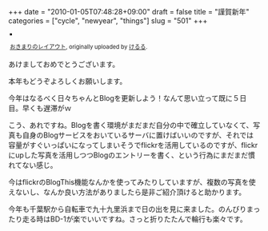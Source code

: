 +++
date = "2010-01-05T07:48:28+09:00"
draft = false
title = "謹賀新年"
categories = ["cycle", "newyear", "things"]
slug = "501"
+++

<div style="text-align: left; padding: 3px;"><a title="photo sharing" href="http://www.flickr.com/photos/keruru/4238441028/"><img style="border: solid 2px #000000;" src="http://farm3.static.flickr.com/2740/4238441028_9d146511b7.jpg" alt="" /></a>

<span style="font-size: 0.8em; margin-top: 0px;"><a href="http://www.flickr.com/photos/keruru/4238441028/">おきまりのレイアウト</a>, originally uploaded by <a href="http://www.flickr.com/people/keruru/">けるる</a>.</span></div>
あけましておめでとうございます。

本年もどうぞよろしくお願いします。

今年はなるべく日々ちゃんとBlogを更新しよう！なんて思い立って既に５日目。早くも遅滞がｗ

こう、あれですね。Blogを書く環境がまだまだ自分の中で確立していなくて、写真も自身のBlogサービスをおいているサーバに置けばいいのですが、それでは容量がすぐいっぱいになってしまいそうでflickrを活用しているのですが、flickrにupした写真を活用しつつBlogのエントリーを書く、という行為にまだまだ慣れてない感じ。

今はflickrのBlogThis機能なんかを使ってみたりしていますが、複数の写真を使えないし、なんか良い方法がありましたら是非ご紹介頂けると助かります。

今年も千葉駅から自転車で九十九里浜まで日の出を見に来ました。のんびりまったり走る時はBD-1が楽でいいですね。さっと折りたたんで輪行も楽々です。
